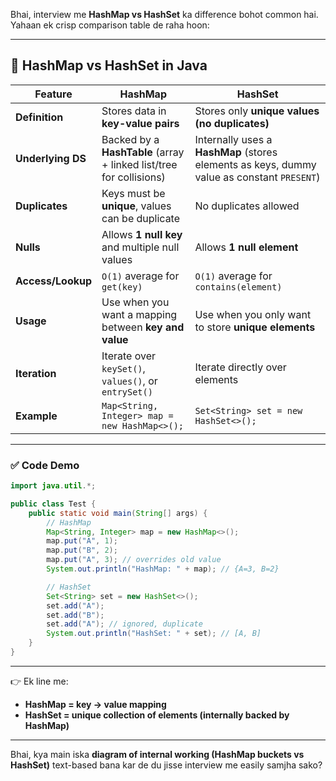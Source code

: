 Bhai, interview me **HashMap vs HashSet** ka difference bohot common hai. Yahaan ek crisp comparison table de raha hoon:

---

## 🔑 HashMap vs HashSet in Java

| Feature           | **HashMap**                                                         | **HashSet**                                                                                |
| ----------------- | ------------------------------------------------------------------- | ------------------------------------------------------------------------------------------ |
| **Definition**    | Stores data in **key-value pairs**                                  | Stores only **unique values (no duplicates)**                                              |
| **Underlying DS** | Backed by a **HashTable** (array + linked list/tree for collisions) | Internally uses a **HashMap** (stores elements as keys, dummy value as constant `PRESENT`) |
| **Duplicates**    | Keys must be **unique**, values can be duplicate                    | No duplicates allowed                                                                      |
| **Nulls**         | Allows **1 null key** and multiple null values                      | Allows **1 null element**                                                                  |
| **Access/Lookup** | `O(1)` average for `get(key)`                                       | `O(1)` average for `contains(element)`                                                     |
| **Usage**         | Use when you want a mapping between **key and value**               | Use when you only want to store **unique elements**                                        |
| **Iteration**     | Iterate over `keySet()`, `values()`, or `entrySet()`                | Iterate directly over elements                                                             |
| **Example**       | `Map<String, Integer> map = new HashMap<>();`                       | `Set<String> set = new HashSet<>();`                                                       |

---

### ✅ Code Demo

```java
import java.util.*;

public class Test {
    public static void main(String[] args) {
        // HashMap
        Map<String, Integer> map = new HashMap<>();
        map.put("A", 1);
        map.put("B", 2);
        map.put("A", 3); // overrides old value
        System.out.println("HashMap: " + map); // {A=3, B=2}

        // HashSet
        Set<String> set = new HashSet<>();
        set.add("A");
        set.add("B");
        set.add("A"); // ignored, duplicate
        System.out.println("HashSet: " + set); // [A, B]
    }
}
```

---

👉 Ek line me:

* **HashMap = key → value mapping**
* **HashSet = unique collection of elements (internally backed by HashMap)**

---

Bhai, kya main iska **diagram of internal working (HashMap buckets vs HashSet)** text-based bana kar de du jisse interview me easily samjha sako?
